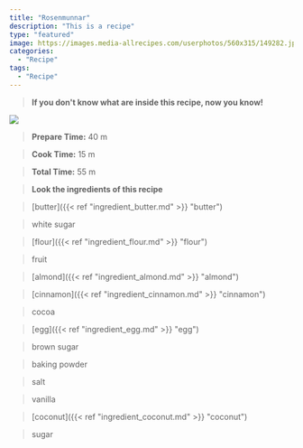 ```yaml
---
title: "Rosenmunnar"
description: "This is a recipe"
type: "featured"
image: https://images.media-allrecipes.com/userphotos/560x315/149282.jpg
categories: 
  - "Recipe"
tags: 
  - "Recipe"
---
```



>**If you don't know what are inside this recipe, now you know!**

![](../images/Recipes-Banner.jpg)
> **Prepare Time:** 40 m


> **Cook Time:** 15 m


> **Total Time:** 55 m

> **Look the ingredients of this recipe**

> [butter]({{< ref "ingredient_butter.md" >}} "butter")

> white sugar

> [flour]({{< ref "ingredient_flour.md" >}} "flour")

> fruit

> [almond]({{< ref "ingredient_almond.md" >}} "almond")

> [cinnamon]({{< ref "ingredient_cinnamon.md" >}} "cinnamon")

> cocoa

> [egg]({{< ref "ingredient_egg.md" >}} "egg")

> brown sugar

> baking powder

> salt

> vanilla

> [coconut]({{< ref "ingredient_coconut.md" >}} "coconut")

> sugar

